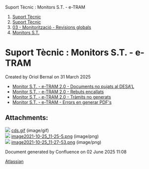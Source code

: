 Suport Tècnic : Monitors S.T. - e-TRAM  

1.  [Suport Tècnic](index.md)
2.  [Suport Tècnic](13893782.md)
3.  [03 - Monitorització - Revisions globals](26313327.md)
4.  [Monitors S.T.](Monitors-S.T._41522177.md)

Suport Tècnic : Monitors S.T. - e-TRAM
======================================

Created by Oriol Bernal on 31 March 2025

*   [Monitor S.T. - e-TRAM 2.0 - Documents no pujats al DESA'L](/display/SII/Monitor+S.T.+-+e-TRAM+2.0+-+Documents+no+pujats+al+DESA%27L "Monitor S.T. - e-TRAM 2.0 - Documents no pujats al DESA'L")
*   [Monitor S.T. - e-TRAM 2.0 - Rebuts encallats](/display/SII/Monitor+S.T.+-+e-TRAM+2.0+-+Rebuts+encallats "Monitor S.T. - e-TRAM 2.0 - Rebuts encallats")
*   [Monitor S.T. - e-TRAM 2.0 - Tràmits no generats](/pages/viewpage.action?pageId=64979976 "Monitor S.T. - e-TRAM 2.0 - Tràmits no generats")
*   [Monitor S.T. - e-TRAM - Errors en generar PDF's](/display/SII/Monitor+S.T.+-+e-TRAM+-+Errors+en+generar+PDF%27s "Monitor S.T. - e-TRAM - Errors en generar PDF's")

Attachments:
------------

![](images/icons/bullet_blue.gif) [cds.gif](attachments/128647227/128647228.gif) (image/gif)  
![](images/icons/bullet_blue.gif) [image2021-10-25\_11-25-5.png](attachments/128647227/128647229.png) (image/png)  
![](images/icons/bullet_blue.gif) [image2021-10-25\_11-27-53.png](attachments/128647227/128647230.png) (image/png)  

Document generated by Confluence on 02 June 2025 11:08

[Atlassian](http://www.atlassian.com/)